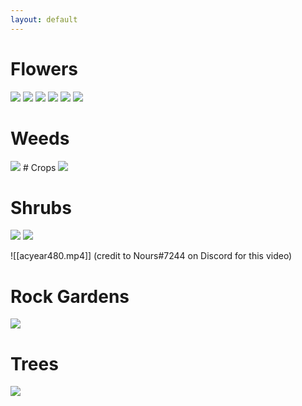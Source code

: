 ```yaml
---
layout: default
---
```


# Flowers
<img src="https://wiki.dudethatserin.com/images/all_flowers.png">

<img src="https://wiki.dudethatserin.com/images/hybrid_guide2.png">

<img src="https://wiki.dudethatserin.com/images/flower_guide.png">

<img src="https://wiki.dudethatserin.com/images/gardening101.png">

<img src="https://wiki.dudethatserin.com/images/hybrid_guide.png">

<img src="https://wiki.dudethatserin.com/images/lotv.png">

# Weeds
<img src="https://wiki.dudethatserin.com/images/weeds.png">
# Crops
<img src="https://wiki.dudethatserin.com/images/crops.png">

# Shrubs
<img src="https://wiki.dudethatserin.com/images/shrubs.png">

<img src="https://wiki.dudethatserin.com/images/shrub_seasons.png">

![[acyear480.mp4]]
(credit to Nours#7244 on Discord for this video)
# Rock Gardens
<img src="https://wiki.dudethatserin.com/images/rock_gardens101.png">

# Trees
<img src="https://wiki.dudethatserin.com/images/money_tree.png">
